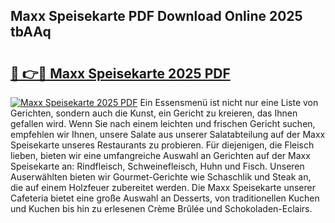 ## Maxx Speisekarte PDF Download Online 2025 tbAAq

# <h2><a href="http://gc63k8a.nevu.top/?p=Maxx+Speisekarte">🔗 👉🔴 Maxx Speisekarte 2025 PDF</a></h2>

[![Maxx Speisekarte 2025 PDF](https://i.imgur.com/dBaPXMq.png)](http://gc63k8a.nevu.top/?p=Maxx+Speisekarte)
Ein Essensmenü ist nicht nur eine Liste von Gerichten, sondern auch die Kunst, ein Gericht zu kreieren, das Ihnen gefallen wird. Wenn Sie nach einem leichten und frischen Gericht suchen, empfehlen wir Ihnen, unsere Salate aus unserer Salatabteilung auf der Maxx Speisekarte unseres Restaurants zu probieren. Für diejenigen, die Fleisch lieben, bieten wir eine umfangreiche Auswahl an Gerichten auf der Maxx Speisekarte an: Rindfleisch, Schweinefleisch, Huhn und Fisch. Unseren Auserwählten bieten wir Gourmet-Gerichte wie Schaschlik und Steak an, die auf einem Holzfeuer zubereitet werden. Die Maxx Speisekarte unserer Cafeteria bietet eine große Auswahl an Desserts, von traditionellen Kuchen und Kuchen bis hin zu erlesenen Crème Brûlée und Schokoladen-Eclairs.
